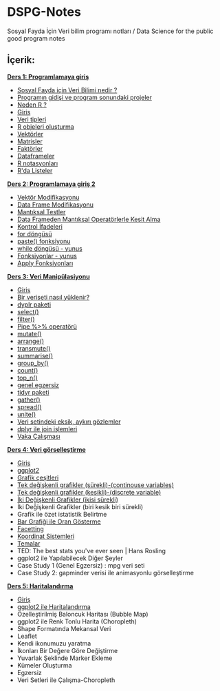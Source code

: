 # DSPG-Notes
Sosyal Fayda İçin Veri bilim programı notları / Data Science for the public good program notes 

## İçerik:
[**Ders 1: Programlamaya giriş**](https://github.com/abdullah-taha/DSPG-Notes/blob/master/Lesson%201.md) 
  * [Sosyal Fayda için Veri Bilimi nedir ?](https://github.com/abdullah-taha/DSPG-Notes/blob/master/Lesson%201.md#sosyal-fayda-için-veri-bilimi-nedir-?)
  * [Programın gidişi ve program sonundaki projeler](https://github.com/abdullah-taha/DSPG-Notes/blob/master/Lesson%201.md#programın-gidişi-ve-program-sonundaki-projeler)
  * [Neden R ?](https://github.com/abdullah-taha/DSPG-Notes/blob/master/Lesson%201.md#neden-r)
  * [Giriş](https://github.com/abdullah-taha/DSPG-Notes/blob/master/Lesson%201.md#giriş) 
  * [Veri tipleri](https://github.com/abdullah-taha/DSPG-Notes/blob/master/Lesson%201.md/#veri-tipleri)
  * [R objeleri oluşturma](https://github.com/abdullah-taha/DSPG-Notes/blob/master/Lesson%201.md/#r-objeleri-oluşturma)
  * [Vektörler](https://github.com/abdullah-taha/DSPG-Notes/blob/master/Lesson%201.md/#vektörler)
  * [Matrisler](https://github.com/abdullah-taha/DSPG-Notes/blob/master/Lesson%201.md/#matrisler)
  * [Faktörler](https://github.com/abdullah-taha/DSPG-Notes/blob/master/Lesson%201.md/#faktörler-factors)
  * [Dataframeler](https://github.com/abdullah-taha/DSPG-Notes/blob/master/Lesson%201.md/#data-frames)
  * [R notasyonları](https://github.com/abdullah-taha/DSPG-Notes/blob/master/Lesson%201.md/#r-notasyonları)
  * [R'da Listeler](https://github.com/abdullah-taha/DSPG-Notes/blob/master/Lesson%201.md/#rda-listeler)

[**Ders 2: Programlamaya giriş 2**](https://github.com/abdullah-taha/DSPG-Notes/blob/master/Lesson2.md)
  * [Vektör Modifikasyonu](https://github.com/abdullah-taha/DSPG-Notes/blob/master/Lesson2.md/#vektör-modifikasyonu)
  * [Data Frame Modifikasyonu](https://github.com/abdullah-taha/DSPG-Notes/blob/master/Lesson2.md/#dataframe-modifikasyonu)
  * [Mantıksal Testler](https://github.com/abdullah-taha/DSPG-Notes/blob/master/Lesson2.md/#mantıksal-testler)
  * [Data Frameden Mantıksal Operatörlerle Kesit Alma](https://github.com/abdullah-taha/DSPG-Notes/blob/master/Lesson2.md/#kesit-alma)
  * [Kontrol İfadeleri](https://github.com/abdullah-taha/DSPG-Notes/blob/master/Lesson2.md/#kontrol-ifadeleri)
  * [for döngüsü](https://github.com/abdullah-taha/DSPG-Notes/blob/master/Lesson2.md/#for-döngüsü)
  * [paste() fonksiyonu](https://github.com/abdullah-taha/DSPG-Notes/blob/master/Lesson2.md/#paste-fonksiyonu)
  * [while döngüsü - yunus](https://github.com/abdullah-taha/DSPG-Notes/blob/master/Lesson2.md/#while-döngüsü)
  * [Fonksiyonlar - yunus](https://github.com/abdullah-taha/DSPG-Notes/blob/master/Lesson2.md/#fonksiyonlar)
  * [Apply Fonksiyonları](https://github.com/abdullah-taha/DSPG-Notes/blob/master/Lesson2.md/#apply-fonksiyonları)

[**Ders 3: Veri Manipülasiyonu**](https://github.com/abdullah-taha/DSPG-Notes/blob/master/Lesson3.md)
  * [Giriş](https://github.com/abdullah-taha/DSPG-Notes/blob/master/Lesson3.md/#giriş)
  * [Bir veriseti nasıl yüklenir?](https://github.com/abdullah-taha/DSPG-Notes/blob/master/Lesson3.md/#veri-manipülasiyonu)
  * [dyplr paketi](https://github.com/abdullah-taha/DSPG-Notes/blob/master/Lesson3.md/#dyplr-fonksiyonları)
  * [select()](https://github.com/abdullah-taha/DSPG-Notes/blob/master/Lesson3.md/#select-fonskyionu)
  * [filter()](https://github.com/abdullah-taha/DSPG-Notes/blob/master/Lesson3.md/#filter-fonskiyonu)
  * [Pipe %>% operatörü](https://github.com/abdullah-taha/DSPG-Notes/blob/master/Lesson3.md/#pipe--fonksiyonu-operatörü)
  * [mutate()](https://github.com/abdullah-taha/DSPG-Notes/blob/master/Lesson3.md/#mutate-fonksiyonu)
  * [arrange()](https://github.com/abdullah-taha/DSPG-Notes/blob/master/Lesson3.md/#arrange-fonksiyonu)
  * [transmute()](https://github.com/abdullah-taha/DSPG-Notes/blob/master/Lesson3.md/#transmute-fonksiyonu)
  * [summarise()](https://github.com/abdullah-taha/DSPG-Notes/blob/master/Lesson3.md/#summarise-fonksiyonu)
  * [group_by()](https://github.com/abdullah-taha/DSPG-Notes/blob/master/Lesson3.md/#group_by-fonksiyonu)
  * [count()](https://github.com/abdullah-taha/DSPG-Notes/blob/master/Lesson3.md/#count-fonksiyonu)
  * [top_n()](https://github.com/abdullah-taha/DSPG-Notes/blob/master/Lesson3.md/#top_n-fonksiyonu)
  * [genel egzersiz](https://github.com/abdullah-taha/DSPG-Notes/blob/master/Lesson3.md/#genel-egzersiz)
  * [tidyr paketi](https://github.com/abdullah-taha/DSPG-Notes/blob/master/Lesson3.md/#tidyr-paketi)
  * [gather()](https://github.com/abdullah-taha/DSPG-Notes/blob/master/Lesson3.md/#gather-fonksiyonu)
  * [spread()](https://github.com/abdullah-taha/DSPG-Notes/blob/master/Lesson3.md/#spread-fonksiyonu)
  * [unite()](https://github.com/abdullah-taha/DSPG-Notes/blob/master/Lesson3.md/#unite-fonksiyonu)
  * [Veri setindeki eksik, aykırı gözlemler](https://github.com/abdullah-taha/DSPG-Notes/blob/master/Lesson3.md/#veri-setindeki-eksik-aykırı-gözlemler)
  * [dplyr ile join işlemleri](https://github.com/abdullah-taha/DSPG-Notes/blob/master/Lesson3.md/#dplyr-ile-join-işlemleri)
  * [Vaka Çalışması](https://github.com/abdullah-taha/DSPG-Notes/blob/master/Lesson3.md/#flights-veri-seti-ile-vaka-çalışması)
  
[**Ders 4: Veri görselleştirme**](https://github.com/abdullah-taha/DSPG-Notes/blob/master/Lesson4.md)
  * [Giriş](https://github.com/abdullah-taha/DSPG-Notes/blob/master/Lesson4.md/#giriş) 
  * [ggplot2](https://github.com/abdullah-taha/DSPG-Notes/blob/master/Lesson4.md/#ggplot2)
  * [Grafik çeşitleri](https://github.com/abdullah-taha/DSPG-Notes/blob/master/Lesson4.md/#grafik-cesitleri) 
  * [Tek değişkenli grafikler (sürekli)-(continouse variables)](https://github.com/abdullah-taha/DSPG-Notes/blob/master/Lesson4.md/#tek-değişkenli-grafikler-kesikli-discrete-variable) 
  * [Tek değişkenli grafikler (kesikli)-(discrete variable)](https://github.com/abdullah-taha/DSPG-Notes/blob/master/Lesson4.md/#tek-değişkenli-grafikler-kesikli-discrete-variable)
  * [İki Değişkenli Grafikler (ikisi sürekli)](https://github.com/abdullah-taha/DSPG-Notes/blob/master/Lesson4.md/#i̇ki-değişkenli-grafikler-ikisi-sürekli) 
  * İki Değişkenli Grafikler (biri kesik biri sürekli) 
  * Grafik ile özet istatistik Belirtme 
  * [Bar Grafiği ile Oran Gösterme](https://github.com/abdullah-taha/DSPG-Notes/blob/master/Lesson4.md/#bar-grafiği-ile-oran-gösterme) 
  * [Facetting](https://github.com/abdullah-taha/DSPG-Notes/blob/master/Lesson4.md/#facetting) 
  * [Koordinat Sistemleri](https://github.com/abdullah-taha/DSPG-Notes/blob/master/Lesson4.md/#koordinat-sistemleri) 
  * [Temalar](https://github.com/abdullah-taha/DSPG-Notes/blob/master/Lesson4.md/#Temalar) 
  * TED: The best stats you've ever seen | Hans Rosling 
  * ggplot2 ile Yapılabilecek Diğer Şeyler 
  * Case Study 1 (Genel Egzersiz) : mpg veri seti 
  * Case Study 2: gapminder verisi ile animasyonlu görselleştirme 

[**Ders 5: Haritalandırma**](https://github.com/abdullah-taha/DSPG-Notes/blob/master/Lesson4.md)
* [Giriş](https://github.com/abdullah-taha/DSPG-Notes/blob/master/Lesson4.md/#giris)
* [ggplot2 ile Haritalandırma](https://github.com/abdullah-taha/DSPG-Notes/blob/master/Lesson4.md/ggplot2-lie-haritalandirma)
* Özelleştirilmiş Baloncuk Haritası (Bubble Map)
* ggplot2 ile Renk Tonlu Harita (Choropleth)
* Shape Formatında Mekansal Veri
* Leaflet
* Kendi ikonumuzu yaratma
* İkonları Bir Değere Göre Değiştirme
* Yuvarlak Şeklinde Marker Ekleme
* Kümeler Oluşturma
* Egzersiz
* Veri Setleri ile Çalışma-Choropleth
